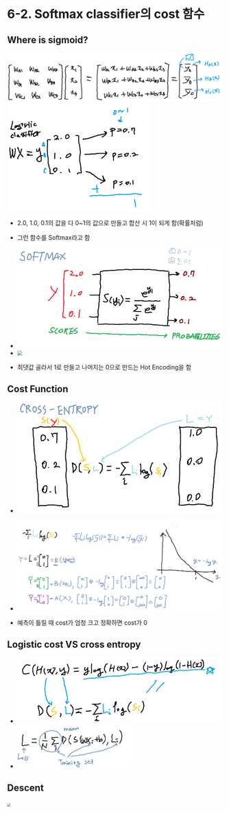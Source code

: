# 6-2. Softmax classifier의 cost 함수

## Where is sigmoid?

<img src="pic/multi_cf5.PNG" style="zoom:67%;" />

<img src="pic/sigmoid.PNG" style="zoom:67%;" />

- 2.0, 1.0, 0.1의 값을 다 0~1의 값으로 만들고 합산 시 1이 되게 함(확률처럼)
- 그런 함수를 Softmax라고 함
- <img src="pic/softmax.PNG" style="zoom:67%;" />

- <img src="C:\MachineLearning\pic\sigmoid2.PNG" style="zoom:67%;" />

- 최댓값 골라서 1로 만들고 나머지는 0으로 만드는 Hot Encoding을 함

## Cost Function

- <img src="pic/cf_3.PNG" style="zoom:67%;" />

- ![](pic/cost_5.PNG)

- 예측이 틀릴 때 cost가 엄청 크고 정확하면 cost가 0

## Logistic cost VS cross entropy

- <img src="pic/cf_4.PNG" style="zoom:67%;" />
- <img src="pic/cf_5.PNG" style="zoom:50%;" />

## Descent

<img src="C:\MachineLearning\pic\cf_6.PNG" style="zoom:50%;" />